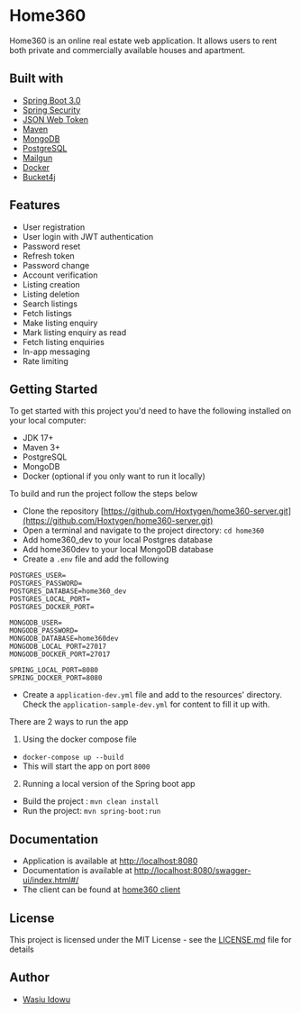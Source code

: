 # Home360

Home360 is an online real estate web application. It allows users to rent both private and commercially available houses
and apartment.

## Built with
* [Spring Boot 3.0](https://spring.io/projects/spring-boot)
* [Spring Security](https://spring.io/projects/spring-security)
* [JSON Web Token](https://jwt.io/introduction)
* [Maven](https://maven.apache.org/)
* [MongoDB](https://www.mongodb.com/)
* [PostgreSQL](https://www.postgresql.org/)
* [Mailgun](https://www.mailgun.com/)
* [Docker](https://www.docker.com/)
* [Bucket4j](https://www.bucket4j.com)

## Features
* User registration
* User login with JWT authentication
* Password reset
* Refresh token
* Password change
* Account verification
* Listing creation
* Listing deletion
* Search listings
* Fetch listings
* Make listing enquiry
* Mark listing enquiry as read
* Fetch listing enquiries
* In-app messaging
* Rate limiting

## Getting Started

To get started with this project you'd need to have the following installed on your local computer:

* JDK 17+
* Maven 3+
* PostgreSQL
* MongoDB
* Docker (optional if you only want to run it locally)

To build and run the project follow the steps below

* Clone the repository [https://github.com/Hoxtygen/home360-server.git](https://github.com/Hoxtygen/home360-server.git)
* Open a terminal and navigate to the project directory: `cd home360`
* Add home360_dev to your local Postgres database
* Add home360dev to your local MongoDB database
* Create a `.env` file and add the following

```
POSTGRES_USER=
POSTGRES_PASSWORD=
POSTGRES_DATABASE=home360_dev
POSTGRES_LOCAL_PORT=
POSTGRES_DOCKER_PORT=

MONGODB_USER=
MONGODB_PASSWORD=
MONGODB_DATABASE=home360dev
MONGODB_LOCAL_PORT=27017
MONGODB_DOCKER_PORT=27017

SPRING_LOCAL_PORT=8080
SPRING_DOCKER_PORT=8080
```

* Create a `application-dev.yml` file and add to the resources' directory. Check the `application-sample-dev.yml` for
  content to fill it up with.


There are 2 ways to run the app
1. Using the docker compose file
- `docker-compose up --build`
- This will start the app on port `8000`

2. Running a local version of the Spring boot app
- Build the project : `mvn clean install`
- Run the project: `mvn spring-boot:run`

## Documentation
* Application is available at [http://localhost:8080](http://localhost:8080/api)
* Documentation is available at [http://localhost:8080/swagger-ui/index.html#/](http://localhost:8080/swagger-ui/index.html#/)
* The client can be found at [home360 client](https://github.com/Hoxtygen/home360-frontend)

## License

This project is licensed under the MIT License - see the [LICENSE.md](LICENSE.md) file for details

## Author

* [Wasiu Idowu](https://github.com/Hoxtygen)
